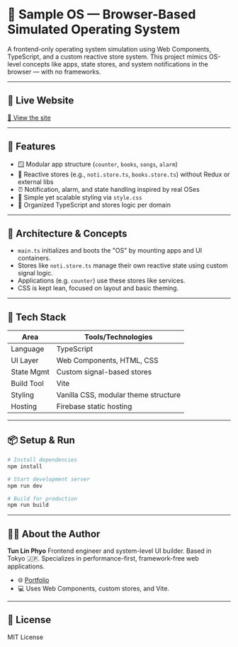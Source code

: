 # 🧠 Sample OS — Browser-Based Simulated Operating System

A frontend-only operating system simulation using Web Components, TypeScript, and a custom reactive store system. This project mimics OS-level concepts like apps, state stores, and system notifications in the browser — with no frameworks.

---

## 🚀 Live Website

[🔗 View the site](https://paper-os.web.app/)

---

## 🚀 Features

- 🪟 Modular app structure (`counter`, `books`, `songs`, `alarm`)
- 🧠 Reactive stores (e.g., `noti.store.ts`, `books.store.ts`) without Redux or external libs
- ⏰ Notification, alarm, and state handling inspired by real OSes
- 🧼 Simple yet scalable styling via `style.css`
- 📁 Organized TypeScript and stores logic per domain

---

## 🧠 Architecture & Concepts

- `main.ts` initializes and boots the "OS" by mounting apps and UI containers.
- Stores like `noti.store.ts` manage their own reactive state using custom signal logic.
- Applications (e.g. `counter`) use these stores like services.
- CSS is kept lean, focused on layout and basic theming.

---

## 🧠 Tech Stack

| Area        | Tools/Technologies                     |
|-------------|----------------------------------------|
| Language    | TypeScript                             |
| UI Layer    | Web Components, HTML, CSS              |
| State Mgmt  | Custom signal-based stores             |
| Build Tool  | Vite                                   |
| Styling     | Vanilla CSS, modular theme structure   |
| Hosting     | Firebase static hosting                |

---

## 📦 Setup & Run

```bash
# Install dependencies
npm install

# Start development server
npm run dev

# Build for production
npm run build
```

---

## 🙋‍♂️ About the Author

**Tun Lin Phyo**
Frontend engineer and system-level UI builder. Based in Tokyo 🇯🇵.
Specializes in performance-first, framework-free web applications.

- 🌐 [Portfolio](https://tunlinphyo.com)
- 💻 Uses Web Components, custom stores, and Vite.

---

## 📝 License

MIT License

